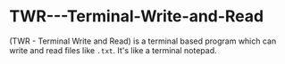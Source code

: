 # TWR---Terminal-Write-and-Read
(TWR - Terminal Write and Read) is a terminal based program which can write and read files like `.txt`. It's like a terminal notepad.
